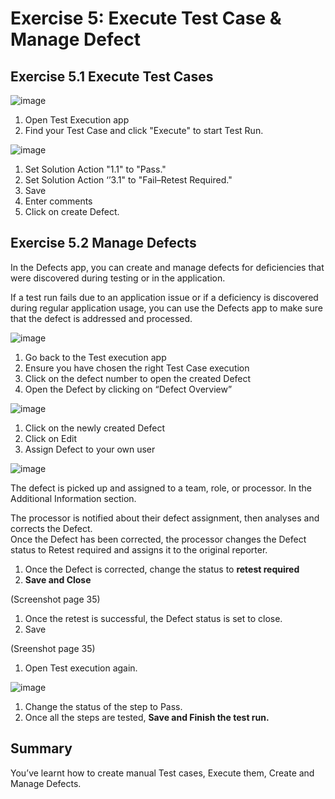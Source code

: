 # Exercise 5:  Execute Test Case & Manage Defect

## Exercise 5.1 Execute Test Cases 

![image](https://github.com/SAP-samples/teched2023-DT165/assets/148057376/cbd9e384-926b-4921-920a-de52740928db)

1. Open Test Execution app 
2. Find your Test Case and click "Execute" to start Test Run.



![image](https://github.com/SAP-samples/teched2023-DT165/assets/148057376/401ab750-3152-4d34-8e9b-fe66ffd49cd7)

1. Set Solution Action "1.1" to "Pass." 
2. Set Solution Action ‘’3.1" to "Fail–Retest Required." 
3. Save 
4. Enter comments 
5. Click on create Defect.


## Exercise 5.2 Manage Defects 

In the Defects app, you can create and manage defects for deficiencies that were discovered during testing or in the application. 

If a test run fails due to an application issue or if a deficiency is discovered during regular application usage, you can use the Defects app to make sure that the defect is addressed and processed. 


![image](https://github.com/SAP-samples/teched2023-DT165/assets/148057376/029e644d-5e98-48a1-9ea9-118110fcf701)



1. Go back to the Test execution app 
2. Ensure you have chosen the right Test Case execution 
3. Click on the defect number to open the created Defect 
4. Open the Defect by clicking on “Defect Overview”


![image](https://github.com/SAP-samples/teched2023-DT165/assets/148057376/9a7f1664-e289-4305-acd1-0e40473bb970)

1. Click on the newly created Defect   
2. Click on Edit 
3. Assign Defect to your own user


![image](https://github.com/SAP-samples/teched2023-DT165/assets/148057376/c7944e82-f4cd-4c60-9a4a-cfcd03b2371a)


The defect is picked up and assigned to a team, role, or processor. In the Additional Information section. 


The processor is notified about their defect assignment, then analyses and corrects the Defect.               
Once the Defect has been corrected, the processor changes the Defect status to Retest required and assigns it to the original reporter. 

1. Once the Defect is corrected, change the status to **retest required** 
2. **Save and Close**

(Screenshot page 35)


1. Once the retest is successful, the Defect status is set to close.
2. Save

(Sreenshot page 35)

1. Open Test execution again.

![image](https://github.com/SAP-samples/teched2023-DT165/assets/148057376/b1ed771c-2e0c-47a6-b549-4d30708c7d79)


1. Change the status of the step to Pass. 
2. Once all the steps are tested, **Save and Finish the test run.** 

## Summary 

You’ve learnt how to create manual Test cases, Execute them, Create and Manage Defects. 



 


























